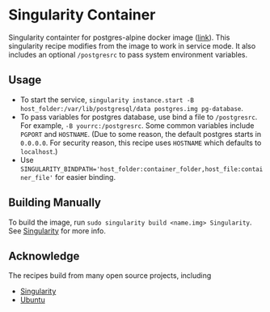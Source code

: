 Singularity Container
=====================

Singularity containter for postgres-alpine docker image ([link](https://hub.docker.com/_/postgres/)).
This singularity recipe modifies from the image to work in service mode. 
It also includes an optional `/postgresrc` to pass system environment variables.


Usage
-----

* To start the service, `singularity instance.start -B host_folder:/var/lib/postgresql/data postgres.img pg-database`.
* To pass variables for postgres database, use bind a file to `/postgresrc`.  
  For example, `-B yourrc:/postgresrc`. Some common variables include `PGPORT` and `HOSTNAME`.
  (Due to some reason, the default postgres starts in `0.0.0.0`. For security reason, this recipe
  uses `HOSTNAME` which defaults to `localhost`.)
* Use `SINGULARITY_BINDPATH='host_folder:container_folder,host_file:container_file'` for easier binding.



Building Manually
-----------------

To build the image, run `sudo singularity build <name.img> Singularity`.
See [Singularity](https://singularity.lbl.gov/) 
for more info. 


Acknowledge
-----------

The recipes build from many open source projects, including
* [Singularity](https://singularity.lbl.gov/)
* [Ubuntu](https://www.ubuntu.com/)

